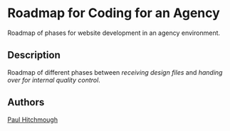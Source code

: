 # Roadmap for Coding for an Agency

Roadmap of phases for website development in an agency environment.

## Description

Roadmap of different phases between *receiving design files* and *handing over for internal quality control*.

## Authors

[Paul Hitchmough](https://github.com/astral-clive)
